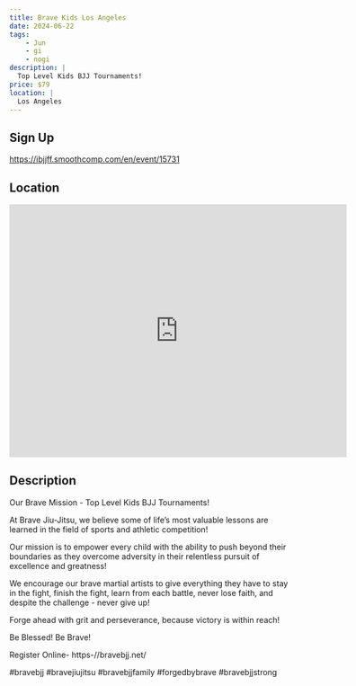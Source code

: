 ```yaml
---
title: Brave Kids Los Angeles
date: 2024-06-22
tags:
    - Jun
    - gi 
    - nogi 
description: |
  Top Level Kids BJJ Tournaments!
price: $79
location: |
  Los Angeles
---
```

## Sign Up
https://ibjjff.smoothcomp.com/en/event/15731

## Location
<iframe src="https://www.google.com/maps/embed?pb=!1m18!1m12!1m3!1d12345.6789!2d-118.1380976!3d33.9205050!2m3!1f0!2f0!3f0!3m2!1i1024!2i768!4f13.1!3m3!1m2!1s0x0%3A0x0!2z33.9205050!5e0!3m2!1sen!2sus!4v1234567890" width="600" height="450" style="border:0;" allowfullscreen="" loading="lazy"></iframe>

## Description
Our Brave Mission - Top Level Kids BJJ Tournaments!


At Brave Jiu-Jitsu, we believe some of life’s most valuable lessons are learned in the field of sports and athletic competition!


Our mission is to empower every child with the ability to push beyond their boundaries as they overcome adversity in their relentless pursuit of excellence and greatness!


We encourage our brave martial artists to give everything they have to stay in the fight, finish the fight, learn from each battle, never lose faith, and despite the challenge - never give up!


Forge ahead with grit and perseverance, because victory is within reach!


Be Blessed! Be Brave!


Register Online- https-//bravebjj.net/


#bravebjj #bravejiujitsu #bravebjjfamily #forgedbybrave #bravebjjstrong
